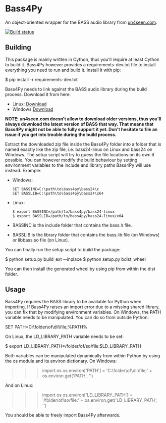 # Bass4Py
An object-oriented wrapper for the BASS audio library from [un4seen.com](https://www.un4seen.com).

[![Build status](https://ci.appveyor.com/api/projects/status/wmoa6isbe8fdmg2c?svg=true)](https://ci.appveyor.com/project/timtam/bass4py)

## Building

This package is mainly written in Cython, thus you'll require at least 
Cython to build it. Bass4Py however provides a requirements-dev.txt file to 
install everything you need to run and build it. Install it with pip:

  $ pip install -r requirements-dev.txt

Bass4Py needs to link against the BASS audio library during the build process. 
Download it from here:

* Linux: [Download](https://www.un4seen.com/files/bass24-linux.zip)
* Windows [Download](https://www.un4seen.com/files/bass24.zip)

**NOTE: un4seen.com doesn't allow to download older versions, thus you'll 
always download the latest version of BASS that way. That means that Bass4Py 
might not be able to fully support it yet. Don't hesitate to file an issue if 
you get into trouble during the build process.**

Extract the downloaded zip file inside the Bass4Py folder into a folder that 
is named exactly like the zip file, i.e. bass24-linux on Linux and bass24 on 
Windows. The setup script will try to guess the file locations on its own if 
possible. You can however modify the build behaviour by setting environment 
variables to the include and library paths Bass4Py will use instead. Example:

* Windows:

      SET BASSINC=C:\path\to\bass4py\bass24\c
      SET BASSLIB=C:\path\to\bass4py\bass24\x64

* Linux:

      $ export BASSINC=/path/to/bass4py/bass24-linux
      $ export BASSLIB=/path/to/bass4py/bass24-linux/x64

* BASSINC is the include folder that contains the bass.h file.
* BASSLIB is the library folder that contains the bass.lib file (on Windows) or libbass.so file (on Linux).

You can finally run the setup script to build the package:

  $ python setup.py build_ext --inplace
  $ python setup.py bdist_wheel
  
You can then install the generated wheel by using pip from within the dist folder.

## Usage

Bass4Py requires the BASS library to be available for Python when importing. 
If Bass4Py raises an import error due to a missing shared library, you can fix 
that by modifying environment variables. On Windows, the PATH variable needs 
to be manipulated. You can do so from outside Python:

  SET PATH=C:\folder\of\dll\file;%PATH%

On Linux, the LD_LIBRARY_PATH variable needs to be set:

  $ export LD_LIBRARY_PATH=/folder/of/so/file:$LD_LIBRARY_PATH

Both variables can be manipulated dynamically from within Python by using the 
os module and its environ dictionary. On Windows:

  >>> import os
  >>> os.environ['PATH'] = 'C:\\folder\\of\\dll\\file;' + os.environ.get('PATH', '')

And on Linux:

  >>> import os
  >>> os.environ['LD_LIBRARY_PATH'] = '/folder/of/so/file:' + os.environ.get('LD_LIBRARY_PATH', '')

You should be able to freely import Bass4Py afterwards.

